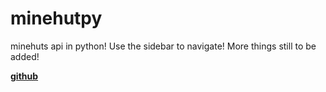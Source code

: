 # minehutpy
minehuts api in python! Use the sidebar to navigate! More things still to be added!

**[github](https://github.com/razod)**